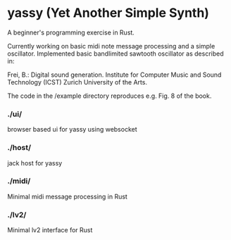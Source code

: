# yassy (Yet Another Simple Synth)

A beginner's programming exercise in Rust.

Currently working on basic midi note message processing and a simple oscillator.
Implemented basic bandlimited sawtooth oscillator as described in:

Frei, B.: Digital sound generation. Institute for Computer Music and Sound Technology (ICST) Zurich University of the Arts.

The code in the /example directory reproduces e.g. Fig. 8 of the book.

### ./ui/
browser based ui for yassy using websocket

### ./host/
jack host for yassy

### ./midi/
Minimal midi message processing in Rust

### ./lv2/
Minimal lv2 interface for Rust
